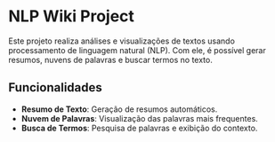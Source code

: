 # NLP Wiki Project

Este projeto realiza análises e visualizações de textos usando processamento de linguagem natural (NLP). Com ele, é possível gerar resumos, nuvens de palavras e buscar termos no texto.

## Funcionalidades

- **Resumo de Texto**: Geração de resumos automáticos.
- **Nuvem de Palavras**: Visualização das palavras mais frequentes.
- **Busca de Termos**: Pesquisa de palavras e exibição do contexto.


